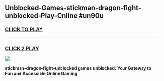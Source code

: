 
## Unblocked-Games-stickman-dragon-fight-unblocked-Play-Online #un90u
<h3>
<a href="https://news.freeplayer.one?title=stickman-dragon-fight-unblocked&ref=3">CLICK TO PLAY</a></h3>
<hr>

<h3>
<a href="https://news.freeplayer.one?title=stickman-dragon-fight-unblocked&ref=3">CLICK 2 PLAY</a>
  
</h3>

<a href="https://news.freeplayer.one?title=stickman-dragon-fight-unblocked&ref=3"><img src="https://clearcache.store/games.png"></a>


**stickman-dragon-fight-unblocked games unblocked: Your Gateway to Fun and Accessible Online Gaming**
